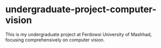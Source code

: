 # undergraduate-project-computer-vision
This is my undergraduate project at Ferdowsi University of Mashhad, focusing comprehensively on computer vision.
